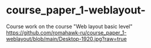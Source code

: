 # course_paper_1-weblayout-
Course work on the course "Web layout basic level"
https://github.com/romahawk-ru/course_paper_1-weblayout/blob/main/Desktop-1920.jpg?raw=true
